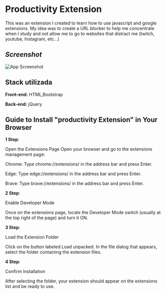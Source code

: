 
# **Productivity Extension** 

This was an extension I created to learn how to use javascript and google extensions. My idea was to create a URL blocker to help me concentrate when I study and not allow me to go to websites that distract me (twitch, youtube, Instagram, etc...)


## *Screenshot*

![App Screenshot](https://media.discordapp.net/attachments/1140243621942153227/1299372400328048660/app_screenchot.png?ex=671cf659&is=671ba4d9&hm=af0c7c612e859f8affb81b00ac2f36f1cbf5277b95e8cb649173f73ea7223700&=&format=webp&quality=lossless)


## **Stack utilizada**

**Front-end:** HTML,Bootstrap

**Back-end:** jQuery


## **Guide to Install "productivity Extension"  in Your Browser**

**1 Step**:

Open the Extensions Page
Open your browser and go to the extensions management page:

Chrome: Type chrome://extensions/ in the address bar and press Enter.

Edge: Type edge://extensions/ in the address bar and press Enter.

Brave: Type brave://extensions/ in the address bar and press Enter.

**2 Step**:

Enable Developer Mode

Once on the extensions page, locate the Developer Mode switch (usually at the top right of the page) and turn it ON.

**3 Step**:

Load the Extension Folder

Click on the button labeled Load unpacked.
In the file dialog that appears, select the folder containing the extension files.
 
 **4 Step**:

 Confirm Installation

After selecting the folder, your extension should appear on the extensions list and be ready to use.
